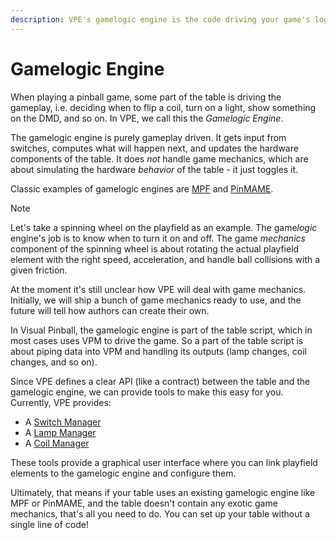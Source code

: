 ```yaml
---
description: VPE's gamelogic engine is the code driving your game's logic.
---
```

# Gamelogic Engine

When playing a pinball game, some part of the table is driving the gameplay, i.e. deciding when to flip a coil, turn on a light, show something on the DMD, and so on. In VPE, we call this the *Gamelogic Engine*.

The gamelogic engine is purely gameplay driven. It gets input from switches, computes what will happen next, and updates the hardware components of the table. It does *not* handle game mechanics, which are about simulating the hardware *behavior* of the table - it just toggles it.

Classic examples of gamelogic engines are [MPF](../../plugins/mpf/index.md) and [PinMAME](https://github.com/vpinball/pinmame).

> [!note]
> Let's take a spinning wheel on the playfield as an example. The game*logic* engine's job is to know when to turn it on and off. The game *mechanics* component of the spinning wheel is about rotating the actual playfield element with the right speed, acceleration, and handle ball collisions with a given friction.
>
> At the moment it's still unclear how VPE will deal with game mechanics. Initially, we will ship a bunch of game mechanics ready to use, and the future will tell how authors can create their own.

In Visual Pinball, the gamelogic engine is part of the table script, which in most cases uses VPM to drive the game. So a part of the table script is about piping data into VPM and handling its outputs (lamp changes, coil changes, and so on).

Since VPE defines a clear API (like a contract) between the table and the gamelogic engine, we can provide tools to make this easy for you. Currently, VPE provides:

- A [Switch Manager](~/creators-guide/editor/switch-manager.md)
- A [Lamp Manager](~/creators-guide/editor/lamp-manager.md)
- A [Coil Manager](~/creators-guide/editor/coil-manager.md)

These tools provide a graphical user interface where you can link playfield elements to the gamelogic engine and configure them. 

Ultimately, that means if your table uses an existing gamelogic engine like MPF or PinMAME, and the table doesn't contain any exotic game mechanics, that's all you need to do. You can set up your table without a single line of code!
